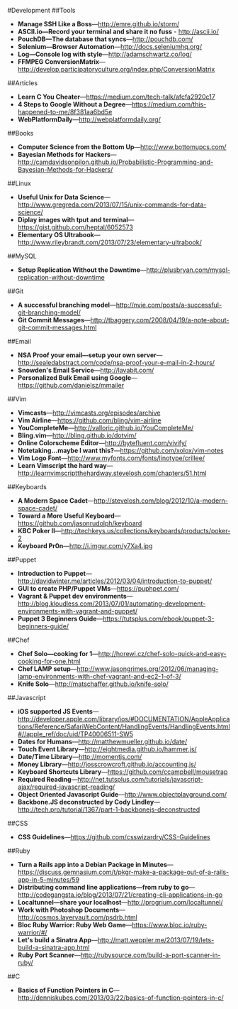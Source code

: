 #Development
##Tools
* **Manage SSH Like a Boss**—http://emre.github.io/storm/
* **ASCII.io—Record your terminal and share it no fuss** - http://ascii.io/
* **PouchDB—The database that syncs**—http://pouchdb.com/
* **Selenium—Browser Automation**—http://docs.seleniumhq.org/
* **Log—Console log with style**—http://adamschwartz.co/log/
* **FFMPEG ConversionMatrix**—http://develop.participatoryculture.org/index.php/ConversionMatrix

##Articles
* **Learn C You Cheater**—https://medium.com/tech-talk/afcfa2920c17
* **4 Steps to Google Without a Degree**—https://medium.com/this-happened-to-me/8f381aa6bd5e
* **WebPlatformDaily**—http://webplatformdaily.org/

##Books
* **Computer Science from the Bottom Up**—http://www.bottomupcs.com/
* **Bayesian Methods for Hackers**—http://camdavidsonpilon.github.io/Probabilistic-Programming-and-Bayesian-Methods-for-Hackers/

##Linux
* **Useful Unix for Data Science**—http://www.gregreda.com/2013/07/15/unix-commands-for-data-science/
* **Diplay images with tput and terminal**—https://gist.github.com/heptal/6052573
* **Elementary OS Ultrabook**—http://www.rileybrandt.com/2013/07/23/elementary-ultrabook/

##MySQL
* **Setup Replication Without the Downtime**—http://plusbryan.com/mysql-replication-without-downtime

##Git
* **A successful branching model**—http://nvie.com/posts/a-successful-git-branching-model/
* **Git Commit Messages**—http://tbaggery.com/2008/04/19/a-note-about-git-commit-messages.html

##Email
* **NSA Proof your email—setup your own server**—http://sealedabstract.com/code/nsa-proof-your-e-mail-in-2-hours/
* **Snowden's Email Service**—http://lavabit.com/
* **Personalized Bulk Email using Google**—https://github.com/danielsz/mmailer

##Vim
* **Vimcasts**—http://vimcasts.org/episodes/archive
* **Vim Airline**—https://github.com/bling/vim-airline
* **YouCompleteMe**—http://valloric.github.io/YouCompleteMe/
* **Bling.vim**—http://bling.github.io/dotvim/
* **Online Colorscheme Editor**—http://bytefluent.com/vivify/
* **Notetaking…maybe I want this?**—https://github.com/xolox/vim-notes
* **Vim Logo Font**—http://www.myfonts.com/fonts/linotype/crillee/
* **Learn Vimscript the hard way**—http://learnvimscriptthehardway.stevelosh.com/chapters/51.html

##Keyboards
* **A Modern Space Cadet**—http://stevelosh.com/blog/2012/10/a-modern-space-cadet/
* **Toward a More Useful Keyboard**—https://github.com/jasonrudolph/keyboard
* **KBC Poker II**—http://techkeys.us/collections/keyboards/products/poker-2
* **Keyboard Pr0n**—http://i.imgur.com/y7Xa4.jpg

##Puppet
* **Introduction to Puppet**—http://davidwinter.me/articles/2012/03/04/introduction-to-puppet/
* **GUI to create PHP/Puppet VMs**—https://puphpet.com/
* **Vagrant &amp; Puppet dev environments**—http://blog.kloudless.com/2013/07/01/automating-development-environments-with-vagrant-and-puppet/
* **Puppet 3 Beginners Guide**—https://tutsplus.com/ebook/puppet-3-beginners-guide/

##Chef
* **Chef Solo—cooking for 1**—http://horewi.cz/chef-solo-quick-and-easy-cooking-for-one.html
* **Chef LAMP setup**—http://www.jasongrimes.org/2012/06/managing-lamp-environments-with-chef-vagrant-and-ec2-1-of-3/
* **Knife Solo**—http://matschaffer.github.io/knife-solo/

##Javascript
* **iOS supported JS Events**—http://developer.apple.com/library/ios/#DOCUMENTATION/AppleApplications/Reference/SafariWebContent/HandlingEvents/HandlingEvents.html#//apple_ref/doc/uid/TP40006511-SW5
* **Dates for Humans**—http://matthewmueller.github.io/date/
* **Touch Event Library**—http://eightmedia.github.io/hammer.js/
* **Date/Time Library**—http://momentjs.com/
* **Money Library**—http://josscrowcroft.github.io/accounting.js/
* **Keyboard Shortcuts Library**—https://github.com/ccampbell/mousetrap
* **Required Reading**—http://net.tutsplus.com/tutorials/javascript-ajax/required-javascript-reading/
* **Object Oriented Javascript Guide**—http://www.objectplayground.com/
* **Backbone.JS deconstructed by Cody Lindley**—http://tech.pro/tutorial/1367/part-1-backbonejs-deconstructed

##CSS
* **CSS Guidelines**—https://github.com/csswizardry/CSS-Guidelines

##Ruby
* **Turn a Rails app into a Debian Package in Minutes**—https://discuss.gemnasium.com/t/pkgr-make-a-package-out-of-a-rails-app-in-5-minutes/59
* **Distributing command line applications—from ruby to go**—http://codegangsta.io/blog/2013/07/21/creating-cli-applications-in-go
* **Localtunnel—share your localhost**—http://progrium.com/localtunnel/
* **Work with Photoshop Documents**—http://cosmos.layervault.com/psdrb.html
* **Bloc Ruby Warrior: Ruby Web Game**—https://www.bloc.io/ruby-warrior/#/
* **Let's build a Sinatra App**—http://matt.weppler.me/2013/07/19/lets-build-a-sinatra-app.html
* **Ruby Port Scanner**—http://rubysource.com/build-a-port-scanner-in-ruby/

##C
* **Basics of Function Pointers in C**—http://denniskubes.com/2013/03/22/basics-of-function-pointers-in-c/